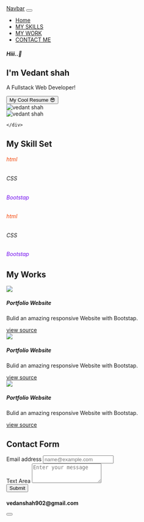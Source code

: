 <!DOCTYPE html>
<html>

<head>
	<meta charset="utf-8">
	<meta name="viewport" content="width=device-width">
	<title>repl.it</title>
	<link href="https://cdnjs.cloudflare.com/ajax/libs/font-awesome/5.15.3/css/all.min.css" rel="stylesheet" type="text/css"
	/>
	<link href="https://cdn.jsdelivr.net/npm/bootstrap@5.0.1/dist/css/bootstrap.min.css" rel="stylesheet" integrity="sha384-+0n0xVW2eSR5OomGNYDnhzAbDsOXxcvSN1TPprVMTNDbiYZCxYbOOl7+AMvyTG2x"
	 crossorigin="anonymous">
</head>

<body>
	<!-- Navbar -->
	<nav class="navbar sticky-top navbar-expand-lg navbar-dark bg-primary">
		<div class="container-fluid">
			<a class="navbar-brand text-white" href="#">Navbar</a>
			<button class="navbar-toggler" type="button" data-bs-toggle="collapse" data-bs-target="#navbarSupportedContent" aria-controls="navbarSupportedContent" aria-expanded="false" aria-label="Toggle navigation">
      <span class="navbar-toggler-icon"></span>
    </button>
    <div class="collapse navbar-collapse" id="navbarSupportedContent">
      <ul class="navbar-nav me-auto mb-2 mb-lg-0">
        <li class="nav-item">
          <a class="nav-link active" aria-current="page" href="#hero">Home</a>
        </li>
        <li class="nav-item">
          <a class="nav-link" href="#Skills">MY SKILLS</a>
        </li>
        <li class="nav-item">
          <a class="nav-link" href="#works">MY WORK</a>
        </li>
        <li class="nav-item">
          <a class="nav-link" href="#contact">CONTACT ME</a>
        </li>
    </div>
  </div>
</nav>
<main class="container mt-3">
  <section class="d-flex justify-content-sm-center justify-content-md-evenly align-items-center flex-column-reverse gap-3 flex-md-row">
    <!-- Hero -->
    <div id="hero" class="d-flex justify-content-sm-center align-items-center flex-column flex-md-column-justify-contant-md-start align-items-md-start">
      <h5>Hiii..👋</h5>
      <h1>I'm Vedant shah </h1>
      <p>A Fullstack Web Developer!</p>
      <button class="btn btn-primary btn-sm"> My Cool Resume 😎 </button>
    </div>
    <div class=" d-md-none w-50 w-50">
      <img src="https://images.unsplash.com/photo-1535713875002-d1d0cf377fde?ixid=MnwxMjA3fDB8MHxzZWFyY2h8MXx8dXNlcnxlbnwwfHwwfHw%3D&ixlib=rb-1.2.1&w=1000&q=80" alt="vedant shah" class="w-100 h-100 rounded-circle shadow">
    </div>
    <div class="d-none d-md-block w-25 h-25">
       <img src="https://images.unsplash.com/photo-1535713875002-d1d0cf377fde?ixid=MnwxMjA3fDB8MHxzZWFyY2h8MXx8dXNlcnxlbnwwfHwwfHw%3D&ixlib=rb-1.2.1&w=1000&q=80" alt="vedant shah" class="w-100 h-100 rounded-circle shadow">

    </div>
  </section>
  <section id="Skills" class=" mt-5 p-4">
    <!-- My Skills -->
    <h1 class="text-primary text-center">My Skill Set</h1>
    <div class="mt-4 d-md-none d-flex justify-content-evenly">
   <i class="fab fa-html5 fa-3x" style="color:#f4470b"><h6 class="text-center">html</h6></i>
   <i class="fab fa-css3-alt fa-3x text-primary"><h6 class="text-center">CSS</h6></i>
   <i class="fab fa-bootstrap fa-3x" style="color:#730fef"><h6 class="text-center">Bootstap</h6></i>
    </div>
    <div class="mt-4 d-none d-md-flex justify-content-evenly">
   <i class="fab fa-html5 fa-7x" style="color:#f4470b"><h6 class="text-center">html</h6></i>
   <i class="fab fa-css3-alt fa-7x text-primary"><h6 class="text-center">CSS</h6></i>
   <i class="fab fa-bootstrap fa-7x" style="color:#730fef"><h6 class="text-center">Bootstap</h6></i>
    </div>
  </section>
  <section id="works" class="mt-4 p-4">
    <!-- My Wrok -->
    <h1 class="text-primary text-center">My Works</h1>
    <div class="d-flex flex-column flex-md-row justify-content-md-evenly gap-3">
    <div class="card  gap-2">
  <img src="https://images.unsplash.com/photo-1463171379579-3fdfb86d6285?ixid=MnwxMjA3fDB8MHxzZWFyY2h8NzZ8fHRlY2hub2xvZ3l8ZW58MHwwfDB8fA%3D%3D&ixlib=rb-1.2.1&auto=format&fit=crop&w=500&q=60">
  <div class="card-body">
    <h5 class="card-title">Portfolio Website</h5>
    <p class="card-text">Bulid an amazing responsive Website with Bootstap.</p>
    <a href="#" class="btn btn-dark">view source <i class="fab fa-github"></i></a>
  </div>
</div>
<div class="card gap-2">
  <img src="https://images.unsplash.com/photo-1463171379579-3fdfb86d6285?ixid=MnwxMjA3fDB8MHxzZWFyY2h8NzZ8fHRlY2hub2xvZ3l8ZW58MHwwfDB8fA%3D%3D&ixlib=rb-1.2.1&auto=format&fit=crop&w=500&q=60">
  <div class="card-body">
    <h5 class="card-title">Portfolio Website</h5>
    <p class="card-text">Bulid an amazing responsive Website with Bootstap.</p>
    <a href="#" class="btn btn-dark">view source <i class="fab fa-github"></i></a>
  </div>
</div>
<div class="card gap-2">
  <img src="https://images.unsplash.com/photo-1463171379579-3fdfb86d6285?ixid=MnwxMjA3fDB8MHxzZWFyY2h8NzZ8fHRlY2hub2xvZ3l8ZW58MHwwfDB8fA%3D%3D&ixlib=rb-1.2.1&auto=format&fit=crop&w=500&q=60">
  <div class="card-body">
    <h5 class="card-title">Portfolio Website</h5>
    <p class="card-text">Bulid an amazing responsive Website with Bootstap.</p>
    <a href="#" class="btn btn-dark">view source <i class="fab fa-github"></i></a>
  </div>
</div>
    </div>
  </section>
  <section id="contact" class="mt-4 py-4">
    <!-- Contact Me -->
    <h1 class="text-primary text-center">Contact Form</h1>
   <div class="row">
     <div class="col-sm col-md-8">
    <form>
      <div class="mb-3">
  <label for="exampleFormControlInput1" class="form-label">Email address</label>
  <input type="email" required class="form-control" id="exampleFormControlInput1" placeholder="name@example.com">
</div>
<div class="mb-3">
  <label for="exampleFormControlTextarea1" class="form-label">Text Area</label>
  <textarea class="form-control" id="exampleFormControlTextarea1" placeholder="Enter your message" rows="3"></textarea>
</div>
<button type="submit" class="btn btn-primary">
Submit
</button>
    </form>
     </div>
     <div class=" col-sm col-md-4">
    <div class="mt-3">
    <h4><i class="fas fa-envelope-square text-primary"></i> vedanshah902@gmail.com</h4>
    <button type="button" class="btn btn-link"><a href="https://www.facebook.com/vedant.shah.1257"></a> <i class="fab fa-facebook"></i></button>
    </div>
  </section>
</main>
    <script src="https://cdn.jsdelivr.net/npm/bootstrap@5.0.1/dist/js/bootstrap.bundle.min.js" integrity="sha384-gtEjrD/SeCtmISkJkNUaaKMoLD0//ElJ19smozuHV6z3Iehds+3Ulb9Bn9Plx0x4" crossorigin="anonymous"></script>
  </body>
</html>
